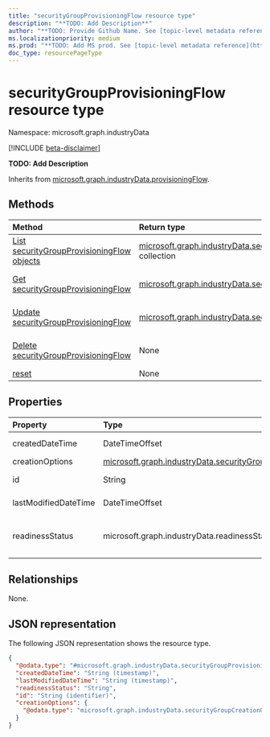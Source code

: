 ```yaml
---
title: "securityGroupProvisioningFlow resource type"
description: "**TODO: Add Description**"
author: "**TODO: Provide Github Name. See [topic-level metadata reference](https://aka.ms/msgo?pagePath=Document-APIs/Guidelines/Metadata)**"
ms.localizationpriority: medium
ms.prod: "**TODO: Add MS prod. See [topic-level metadata reference](https://aka.ms/msgo?pagePath=Document-APIs/Guidelines/Metadata)**"
doc_type: resourcePageType
---
```


# securityGroupProvisioningFlow resource type

Namespace: microsoft.graph.industryData

[!INCLUDE [beta-disclaimer](../../includes/beta-disclaimer.md)]

**TODO: Add Description**


Inherits from [microsoft.graph.industryData.provisioningFlow](../resources/industrydata-provisioningflow.md).

## Methods
|Method|Return type|Description|
|:---|:---|:---|
|[List securityGroupProvisioningFlow objects](../api/industrydata-securitygroupprovisioningflow-list.md)|[microsoft.graph.industryData.securityGroupProvisioningFlow](../resources/industrydata-securitygroupprovisioningflow.md) collection|Get a list of the [microsoft.graph.industryData.securityGroupProvisioningFlow](../resources/industrydata-securitygroupprovisioningflow.md) objects and their properties.|
|[Get securityGroupProvisioningFlow](../api/industrydata-securitygroupprovisioningflow-get.md)|[microsoft.graph.industryData.securityGroupProvisioningFlow](../resources/industrydata-securitygroupprovisioningflow.md)|Read the properties and relationships of a [microsoft.graph.industryData.securityGroupProvisioningFlow](../resources/industrydata-securitygroupprovisioningflow.md) object.|
|[Update securityGroupProvisioningFlow](../api/industrydata-securitygroupprovisioningflow-update.md)|[microsoft.graph.industryData.securityGroupProvisioningFlow](../resources/industrydata-securitygroupprovisioningflow.md)|Update the properties of a [microsoft.graph.industryData.securityGroupProvisioningFlow](../resources/industrydata-securitygroupprovisioningflow.md) object.|
|[Delete securityGroupProvisioningFlow](../api/industrydata-securitygroupprovisioningflow-delete.md)|None|Delete a [microsoft.graph.industryData.securityGroupProvisioningFlow](../resources/industrydata-securitygroupprovisioningflow.md) object.|
|[reset](../api/industrydata-securitygroupprovisioningflow-reset.md)|None|**TODO: Add Description**|

## Properties
|Property|Type|Description|
|:---|:---|:---|
|createdDateTime|DateTimeOffset|**TODO: Add Description** Inherited from [microsoft.graph.industryData.provisioningFlow](../resources/industrydata-provisioningflow.md).|
|creationOptions|[microsoft.graph.industryData.securityGroupCreationOptions](../resources/industrydata-securitygroupcreationoptions.md)|**TODO: Add Description**|
|id|String|**TODO: Add Description** Inherited from [microsoft.graph.industryData.provisioningFlow](../resources/industrydata-provisioningflow.md).|
|lastModifiedDateTime|DateTimeOffset|**TODO: Add Description** Inherited from [microsoft.graph.industryData.provisioningFlow](../resources/industrydata-provisioningflow.md).|
|readinessStatus|microsoft.graph.industryData.readinessStatus|**TODO: Add Description** Inherited from [microsoft.graph.industryData.provisioningFlow](../resources/industrydata-provisioningflow.md).The possible values are: `notReady`, `ready`, `failed`, `disabled`, `expired`, `unknownFutureValue`.|

## Relationships
None.

## JSON representation
The following JSON representation shows the resource type.
<!-- {
  "blockType": "resource",
  "keyProperty": "id",
  "@odata.type": "microsoft.graph.industryData.securityGroupProvisioningFlow",
  "baseType": "microsoft.graph.industryData.provisioningFlow",
  "openType": false
}
-->
``` json
{
  "@odata.type": "#microsoft.graph.industryData.securityGroupProvisioningFlow",
  "createdDateTime": "String (timestamp)",
  "lastModifiedDateTime": "String (timestamp)",
  "readinessStatus": "String",
  "id": "String (identifier)",
  "creationOptions": {
    "@odata.type": "microsoft.graph.industryData.securityGroupCreationOptions"
  }
}
```

